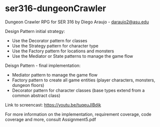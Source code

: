 # ser316-dungeonCrawler
Dungeon Crawler RPG for SER 316
by Diego Araujo - daraujo2@asu.edu

Design Pattern initial strategy:
- Use the Decorator pattern for classes
- Use the Strategy pattern for character type
- Use the Factory pattern for locations and monsters
- Use the Mediator or State patterns to manage the game flow

Deisgn Pattern - final implementation:
- Mediator pattern to manage the game flow
- Factory pattern to create all game entities (player characters, monsters, dungeon floors)
- Decorator pattern for character classes (base types extend from a common abstract class)

Link to screencast: https://youtu.be/tuqeuJlBdjk

For more information on the implementation, requirement coverage, code coverage and more, consult Assignment5.pdf
